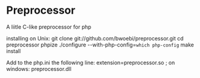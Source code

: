 Preprocessor
============

A liitle C-like preprocessor for php

installing on Unix:
	git clone git://github.com/bwoebi/preprocessor.git
	cd preprocessor
	phpize
	./configure --with-php-config=`which php-config`
	make install

Add to the php.ini the following line:
	extension=preprocessor.so ; on windows: preprocessor.dll
